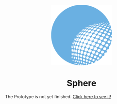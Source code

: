 <p align="center">
    <img src="Sphere.png" width="200"/>
    <h1 align="center"><b>Sphere</b></h1>
</p>

The Prototype is not yet finished. [Click here to see it!](https://github.com/NullifyDev/Sphere/tree/prototype)
